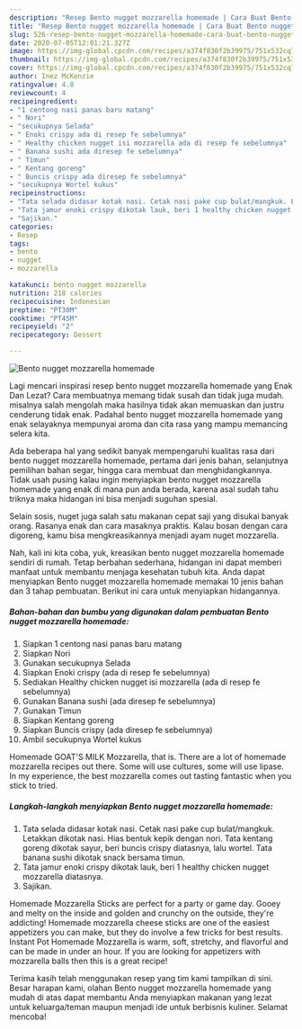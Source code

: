 ```yaml
---
description: "Resep Bento nugget mozzarella homemade | Cara Buat Bento nugget mozzarella homemade Yang Bikin Ngiler"
title: "Resep Bento nugget mozzarella homemade | Cara Buat Bento nugget mozzarella homemade Yang Bikin Ngiler"
slug: 526-resep-bento-nugget-mozzarella-homemade-cara-buat-bento-nugget-mozzarella-homemade-yang-bikin-ngiler
date: 2020-07-05T12:01:21.327Z
image: https://img-global.cpcdn.com/recipes/a374f830f2b39975/751x532cq70/bento-nugget-mozzarella-homemade-foto-resep-utama.jpg
thumbnail: https://img-global.cpcdn.com/recipes/a374f830f2b39975/751x532cq70/bento-nugget-mozzarella-homemade-foto-resep-utama.jpg
cover: https://img-global.cpcdn.com/recipes/a374f830f2b39975/751x532cq70/bento-nugget-mozzarella-homemade-foto-resep-utama.jpg
author: Inez McKenzie
ratingvalue: 4.8
reviewcount: 4
recipeingredient:
- "1 centong nasi panas baru matang"
- " Nori"
- "secukupnya Selada"
- " Enoki crispy ada di resep fe sebelumnya"
- " Healthy chicken nugget isi mozzarella ada di resep fe sebelumnya"
- " Banana sushi ada diresep fe sebelumnya"
- " Timun"
- " Kentang goreng"
- " Buncis crispy ada diresep fe sebelumnya"
- "secukupnya Wortel kukus"
recipeinstructions:
- "Tata selada didasar kotak nasi. Cetak nasi pake cup bulat/mangkuk. Letakkan dikotak nasi. Hias bentuk kepik dengan nori. Tata kentang goreng dikotak sayur, beri buncis crispy diatasnya, lalu wortel. Tata banana sushi dikotak snack bersama timun."
- "Tata jamur enoki crispy dikotak lauk, beri 1 healthy chicken nugget mozzarella diatasnya."
- "Sajikan."
categories:
- Resep
tags:
- bento
- nugget
- mozzarella

katakunci: bento nugget mozzarella 
nutrition: 218 calories
recipecuisine: Indonesian
preptime: "PT30M"
cooktime: "PT45M"
recipeyield: "2"
recipecategory: Dessert

---
```



![Bento nugget mozzarella homemade](https://img-global.cpcdn.com/recipes/a374f830f2b39975/751x532cq70/bento-nugget-mozzarella-homemade-foto-resep-utama.jpg)

Lagi mencari inspirasi resep bento nugget mozzarella homemade yang Enak Dan Lezat? Cara membuatnya memang tidak susah dan tidak juga mudah. misalnya salah mengolah maka hasilnya tidak akan memuaskan dan justru cenderung tidak enak. Padahal bento nugget mozzarella homemade yang enak selayaknya mempunyai aroma dan cita rasa yang mampu memancing selera kita.

Ada beberapa hal yang sedikit banyak mempengaruhi kualitas rasa dari bento nugget mozzarella homemade, pertama dari jenis bahan, selanjutnya pemilihan bahan segar, hingga cara membuat dan menghidangkannya. Tidak usah pusing kalau ingin menyiapkan bento nugget mozzarella homemade yang enak di mana pun anda berada, karena asal sudah tahu triknya maka hidangan ini bisa menjadi suguhan spesial.

Selain sosis, nuget juga salah satu makanan cepat saji yang disukai banyak orang. Rasanya enak dan cara masaknya praktis. Kalau bosan dengan cara digoreng, kamu bisa mengkreasikannya menjadi ayam nuget mozzarella.


Nah, kali ini kita coba, yuk, kreasikan bento nugget mozzarella homemade sendiri di rumah. Tetap berbahan sederhana, hidangan ini dapat memberi manfaat untuk membantu menjaga kesehatan tubuh kita. Anda dapat menyiapkan Bento nugget mozzarella homemade memakai 10 jenis bahan dan 3 tahap pembuatan. Berikut ini cara untuk menyiapkan hidangannya.

<!--inarticleads1-->

##### Bahan-bahan dan bumbu yang digunakan dalam pembuatan Bento nugget mozzarella homemade:

1. Siapkan 1 centong nasi panas baru matang
1. Siapkan  Nori
1. Gunakan secukupnya Selada
1. Siapkan  Enoki crispy (ada di resep fe sebelumnya)
1. Sediakan  Healthy chicken nugget isi mozzarella (ada di resep fe sebelumnya)
1. Gunakan  Banana sushi (ada diresep fe sebelumnya)
1. Gunakan  Timun
1. Siapkan  Kentang goreng
1. Siapkan  Buncis crispy (ada diresep fe sebelumnya)
1. Ambil secukupnya Wortel kukus


Homemade GOAT&#39;S MILK Mozzarella, that is. There are a lot of homemade mozzarella recipes out there. Some will use cultures, some will use lipase. In my experience, the best mozzarella comes out tasting fantastic when you stick to tried. 

<!--inarticleads2-->

##### Langkah-langkah menyiapkan Bento nugget mozzarella homemade:

1. Tata selada didasar kotak nasi. Cetak nasi pake cup bulat/mangkuk. Letakkan dikotak nasi. Hias bentuk kepik dengan nori. Tata kentang goreng dikotak sayur, beri buncis crispy diatasnya, lalu wortel. Tata banana sushi dikotak snack bersama timun.
1. Tata jamur enoki crispy dikotak lauk, beri 1 healthy chicken nugget mozzarella diatasnya.
1. Sajikan.


Homemade Mozzarella Sticks are perfect for a party or game day. Gooey and melty on the inside and golden and crunchy on the outside, they&#39;re addicting! Homemade mozzarella cheese sticks are one of the easiest appetizers you can make, but they do involve a few tricks for best results. Instant Pot Homemade Mozzarella is warm, soft, stretchy, and flavorful and can be made in under an hour. If you are looking for appetizers with mozzarella balls then this is a great recipe! 

Terima kasih telah menggunakan resep yang tim kami tampilkan di sini. Besar harapan kami, olahan Bento nugget mozzarella homemade yang mudah di atas dapat membantu Anda menyiapkan makanan yang lezat untuk keluarga/teman maupun menjadi ide untuk berbisnis kuliner. Selamat mencoba!
